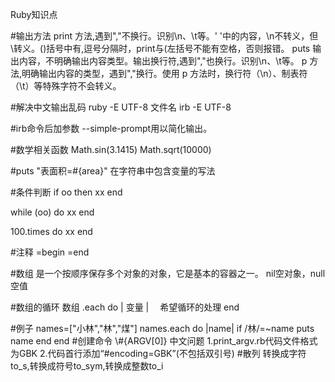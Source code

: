 Ruby知识点

#输出方法
print         方法,遇到","不换行。识别\n、\t等。' '中的内容，\n不转义，但\转义。()括号中有,逗号分隔时，print与(左括号不能有空格，否则报错。
puts         输出内容，不明确输出内容类型。输出换行符,遇到","也换行。识别\n、\t等。
p              方法,明确输出内容的类型，遇到","换行。使用 p 方法时，换行符（\n）、制表符（\t）等特殊字符不会转义。


#解决中文输出乱码
ruby -E UTF-8 文件名
irb -E UTF-8

#irb命令后加参数
--simple-prompt用以简化输出。

#数学相关函数
Math.sin(3.1415)
Math.sqrt(10000)

#puts "表面积=#{area}" 在字符串中包含变量的写法

#条件判断
if  oo then
	xx
end

while (oo) do
	xx
end

100.times do
	xx
end

#注释
=begin
=end

#数组
是一个按顺序保存多个对象的对象，它是基本的容器之一。
nil空对象，null空值

#数组的循环
数组 .each do | 变量 |
　希望循环的处理
end

#例子
names=["小林","林","煤"]
names.each  do |name|
	if /林/=~name
	puts name
end
end
#创建命令
\\#{ARGV[0]}
中文问题
	1.print_argv.rb代码文件格式为GBK
	2.代码首行添加“#encoding=GBK”(不包括双引号)
#散列
转换成字符to_s,转换成符号to_sym,转换成整数to_i
